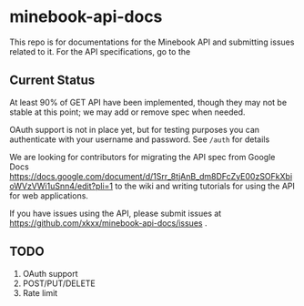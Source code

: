 minebook-api-docs
=================

This repo is for documentations for the Minebook API and submitting
issues related to it. For the API specifications, go to the 

Current Status
--------------
At least 90% of GET API have been implemented, though they may not
be stable at this point; we may add or remove spec when needed.

OAuth support is not in place yet, but for testing purposes you can
authenticate with your username and password. See `/auth` for details

We are looking for contributors for migrating the API spec from Google
Docs https://docs.google.com/document/d/1Srr_8tjAnB_dm8DFcZyE00zSOFkXbioWVzVWi1uSnn4/edit?pli=1
to the wiki and writing tutorials for using the API for web
applications.

If you have issues using the API, please submit issues at
https://github.com/xkxx/minebook-api-docs/issues . 


TODO
----

1. OAuth support
2. POST/PUT/DELETE
3. Rate limit